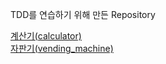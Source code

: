 TDD를 연습하기 위해 만든 Repository

[계산기(calculator)](https://github.com/jk05018/java-calculator/tree/jk05018)<br>
[자판기(vending_machine)](https://github.com/jk05018/TDD/tree/main/vending_machine_tdd)<br>
